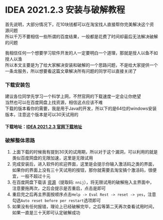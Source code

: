 # IDEA 2021.2.3 安装与破解教程

首先说明，大部分情况下，花10块钱都可以在淘宝找人直接帮你完美解决这个资源问题  
所以千万不要相信一些所谓的百度结果，一般都是花费了时间却最后无法解决破解的问题  

我相信任何一个想要学习软件开发的人一定要明白一个道理，那就是授人以鱼不如授人以渔  
所以本文主要是为了给大家解决安装和破解的一个思路问题，不是给大家提供一个一条龙服务，所以想要看这篇文章解决所有问题的同学可以直接关闭了 
 
### 下载安装包  
建议各位同学先学习一个科学上网，不然官网的下载速度一定会让你绝望  
当然也可以在百度网盘上找资源，相信这点应该不难  
下载的版本看你的需要，我是用于Java的开发，所以下的是64位的windows安装版本，注意这个版本是可以30天试用的  

#### 下载地址：[IDEA 2021.2.3 官网下载地址](https://www.jetbrains.com/idea/download/#section=windows)

### 破解整体思路  
1. 上面下载的时候我有提到30天的试用期，所以对于这个漏洞，可以利用的就是类似百度网盘的无限加速，这里是无限试用
2. 完成安装后，进入软件的欢迎界面，这里是会提示你输入激活码之类的界面，如果你的界面上没有三十天试用的按钮，那你就需要去淘宝搞个激活码，很便宜，一般不超过十元  
3. 在百度网盘下载该 [资源](https://pan.baidu.com/s/1zbB-YgAauq-lNC2b54bvxw)（提取码: `nnij`），将无限试用的破解拖入主界面中，注意要拖两次，之后会提示是否重启，点击是即可  
4. 重启完之后再主界面按顺序点击`Help -> Eval Rest -> reset -> yes`，注意勾选`Auto reset before per restart`选项即可  
5. 如果没有任何报错，理论上已经破解完毕，之后等第二天再次查看试用时间，如果一直是三十天即可认定破解成功  